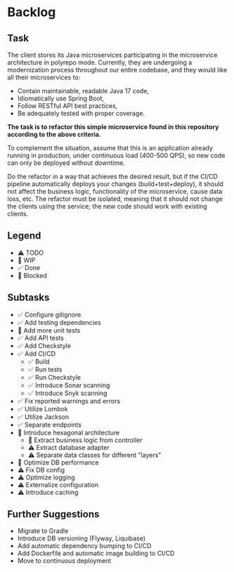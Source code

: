 # Backlog

## Task

The client stores its Java microservices participating in the microservice architecture in polyrepo mode.
Currently, they are undergoing a modernization process throughout our entire codebase, and they would like all their microservices to:

- Contain maintainable, readable Java 17 code,
- Idiomatically use Spring Boot,
- Follow RESTful API best practices,
- Be adequately tested with proper coverage.

**The task is to refactor this simple microservice found in this repository according to the above criteria.**

To complement the situation, assume that this is an application already running in production,
under continuous load (400-500 QPS), so new code can only be deployed without downtime.

Do the refactor in a way that achieves the desired result, but if the CI/CD pipeline automatically
deploys your changes (build+test+deploy), it should not affect the business logic, functionality of the microservice,
cause data loss, etc. The refactor must be isolated, meaning that it should not change the clients using the service;
the new code should work with existing clients.

## Legend

- ⚠ TODO
- 🚧 WIP
- ✅ Done
- 🛑 Blocked

## Subtasks

- ✅ Configure gitignore
- ✅ Add testing dependencies
- 🛑 Add more unit tests
- ✅ Add API tests
- ✅ Add Checkstyle
- ✅ Add CI/CD
    - ✅ Build
    - ✅ Run tests
    - ✅ Run Checkstyle
    - ✅ Introduce Sonar scanning
    - ✅ Introduce Snyk scanning
- ✅ Fix reported warnings and errors
- ✅ Utilize Lombok
- ✅ Utilize Jackson
- ✅ Separate endpoints
- 🚧 Introduce hexagonal architecture
    - 🚧 Extract business logic from controller
    - ⚠ Extract database adapter
    - ⚠ Separate data classes for different "layers"
- 🚧 Optimize DB performance
- ⚠ Fix DB config
- ⚠ Optimize logging
- ⚠ Externalize configuration
- ⚠ Introduce caching

## Further Suggestions

- Migrate to Gradle
- Introduce DB versioning (Flyway, Liquibase)
- Add automatic dependency bumping to CI/CD
- Add Dockerfile and automatic image building to CI/CD
- Move to continuous deployment
